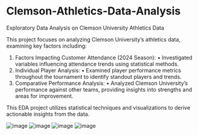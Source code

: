 # Clemson-Athletics-Data-Analysis
Exploratory Data Analysis on Clemson University Athletics Data

This project focuses on analyzing Clemson University’s athletics data, examining key factors including:
1.	Factors Impacting Customer Attendance (2024 Season):
	•	Investigated variables influencing attendance trends using statistical methods.
2.	Individual Player Analysis:
	•	Examined player performance metrics throughout the tournament to identify standout players and trends.
3.	Comparative Performance Analysis:
	•	Analyzed Clemson University’s performance against other teams, providing insights into strengths and areas for improvement.

This EDA project utilizes statistical techniques and visualizations to derive actionable insights from the data.

 ![image](https://github.com/psrikha/Clemson-Athletics-Data-Analysis/assets/116040520/11419d3e-bd47-48ef-a404-a27896f338e1)
 ![image](https://github.com/psrikha/Clemson-Athletics-Data-Analysis/assets/116040520/baed934a-2f2d-480b-bb9a-c9d0cc0b368a)
 ![image](https://github.com/psrikha/Clemson-Athletics-Data-Analysis/assets/116040520/7585d5a4-9a37-4983-a26a-ace33294e4a8)
 ![image](https://github.com/psrikha/Clemson-Athletics-Data-Analysis/assets/116040520/a94ce759-0f5a-4c46-92dd-5187cd5a1251)
